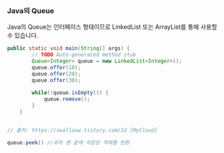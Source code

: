 ### Java의 Queue

Java의 Queue는 인터페이스 형태이므로 LinkedList 또는 ArrayList를 통해 사용할 수 있습니다.

```java
public static void main(String[] args) {
        // TODO Auto-generated method stub
        Queue<Integer> queue = new LinkedList<Integer>();
        queue.offer(10);
        queue.offer(20);
        queue.offer(30);
        
        while(!queue.isEmpty()) {
            queue.remove();
        }
    }


// 출처: https://swalloow.tistory.com/32 [MyCloud]
```

```java
queue.peek() //큐의 맨 끝에 저장된 객체를 반환
```

